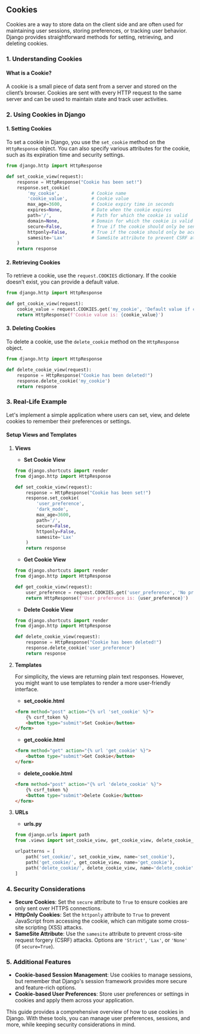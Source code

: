 <link href="https://maxcdn.bootstrapcdn.com/bootstrap/3.3.6/css/bootstrap.min.css" rel="stylesheet"/>

## Cookies

Cookies are a way to store data on the client side and are often used for maintaining user sessions, storing preferences, or tracking user behavior. Django provides straightforward methods for setting, retrieving, and deleting cookies.

### 1. Understanding Cookies

#### **What is a Cookie?**

A cookie is a small piece of data sent from a server and stored on the client’s browser. Cookies are sent with every HTTP request to the same server and can be used to maintain state and track user activities.

### 2. Using Cookies in Django

#### **1. Setting Cookies**

To set a cookie in Django, you use the `set_cookie` method on the `HttpResponse` object. You can also specify various attributes for the cookie, such as its expiration time and security settings.

```python
from django.http import HttpResponse

def set_cookie_view(request):
    response = HttpResponse("Cookie has been set!")
    response.set_cookie(
        'my_cookie',            # Cookie name
        'cookie_value',         # Cookie value
        max_age=3600,           # Cookie expiry time in seconds
        expires=None,           # Date when the cookie expires
        path='/',               # Path for which the cookie is valid
        domain=None,            # Domain for which the cookie is valid
        secure=False,           # True if the cookie should only be sent over HTTPS
        httponly=False,         # True if the cookie should only be accessible via HTTP(S)
        samesite='Lax'          # SameSite attribute to prevent CSRF attacks
    )
    return response
```

#### **2. Retrieving Cookies**

To retrieve a cookie, use the `request.COOKIES` dictionary. If the cookie doesn’t exist, you can provide a default value.

```python
from django.http import HttpResponse

def get_cookie_view(request):
    cookie_value = request.COOKIES.get('my_cookie', 'Default value if cookie not found')
    return HttpResponse(f'Cookie value is: {cookie_value}')
```

#### **3. Deleting Cookies**

To delete a cookie, use the `delete_cookie` method on the `HttpResponse` object.

```python
from django.http import HttpResponse

def delete_cookie_view(request):
    response = HttpResponse("Cookie has been deleted!")
    response.delete_cookie('my_cookie')
    return response
```

### 3. Real-Life Example

Let's implement a simple application where users can set, view, and delete cookies to remember their preferences or settings.

#### **Setup Views and Templates**

1. **Views**

    - **Set Cookie View**

    ```python
    from django.shortcuts import render
    from django.http import HttpResponse

    def set_cookie_view(request):
        response = HttpResponse("Cookie has been set!")
        response.set_cookie(
            'user_preference',
            'dark_mode',
            max_age=3600,
            path='/',
            secure=False,
            httponly=False,
            samesite='Lax'
        )
        return response
    ```

    - **Get Cookie View**

    ```python
    from django.shortcuts import render
    from django.http import HttpResponse

    def get_cookie_view(request):
        user_preference = request.COOKIES.get('user_preference', 'No preference set')
        return HttpResponse(f'User preference is: {user_preference}')
    ```

    - **Delete Cookie View**

    ```python
    from django.shortcuts import render
    from django.http import HttpResponse

    def delete_cookie_view(request):
        response = HttpResponse("Cookie has been deleted!")
        response.delete_cookie('user_preference')
        return response
    ```

2. **Templates**

    For simplicity, the views are returning plain text responses. However, you might want to use templates to render a more user-friendly interface.

    - **set_cookie.html**

    ```html
    <form method="post" action="{% url 'set_cookie' %}">
        {% csrf_token %}
        <button type="submit">Set Cookie</button>
    </form>
    ```

    - **get_cookie.html**

    ```html
    <form method="get" action="{% url 'get_cookie' %}">
        <button type="submit">Get Cookie</button>
    </form>
    ```

    - **delete_cookie.html**

    ```html
    <form method="post" action="{% url 'delete_cookie' %}">
        {% csrf_token %}
        <button type="submit">Delete Cookie</button>
    </form>
    ```

3. **URLs**

    - **urls.py**

    ```python
    from django.urls import path
    from .views import set_cookie_view, get_cookie_view, delete_cookie_view

    urlpatterns = [
        path('set_cookie/', set_cookie_view, name='set_cookie'),
        path('get_cookie/', get_cookie_view, name='get_cookie'),
        path('delete_cookie/', delete_cookie_view, name='delete_cookie'),
    ]
    ```

### 4. Security Considerations

- **Secure Cookies**: Set the `secure` attribute to `True` to ensure cookies are only sent over HTTPS connections.
- **HttpOnly Cookies**: Set the `httponly` attribute to `True` to prevent JavaScript from accessing the cookie, which can mitigate some cross-site scripting (XSS) attacks.
- **SameSite Attribute**: Use the `samesite` attribute to prevent cross-site request forgery (CSRF) attacks. Options are `'Strict'`, `'Lax'`, or `'None'` (if `secure=True`).

### 5. Additional Features

- **Cookie-based Session Management**: Use cookies to manage sessions, but remember that Django's session framework provides more secure and feature-rich options.
- **Cookie-based User Preferences**: Store user preferences or settings in cookies and apply them across your application.

This guide provides a comprehensive overview of how to use cookies in Django. With these tools, you can manage user preferences, sessions, and more, while keeping security considerations in mind.
